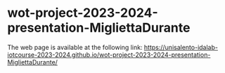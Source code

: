 # wot-project-2023-2024-presentation-MigliettaDurante

The web page is available at the following link: https://unisalento-idalab-iotcourse-2023-2024.github.io/wot-project-2023-2024-presentation-MigliettaDurante/